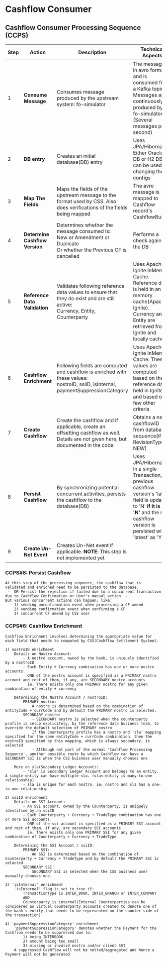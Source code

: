 # Cashflow Consumer

## Cashflow Consumer Processing Sequence (CCPS)

| Step | Action                         | Description                                                                                                                            | Technical Aspects                                                                                                                                                                                   |
|------|--------------------------------|----------------------------------------------------------------------------------------------------------------------------------------|-----------------------------------------------------------------------------------------------------------------------------------------------------------------------------------------------------|
| 1    | **Consume Message**            | Consumes message produced by the upstream system: fo-simulator                                                                         | The message is in avro format and is consumed from a Kafka topic. Messages are continuously produced by fo-simulator. (Several messages per second)                                                 |
| 2    | **DB entry**                   | Creates an initial database(DB) entry                                                                                                  | Uses JPA/Hibernate. Either Oracle DB or H2 DB can be used by changing the configs                                                                                                                   |
| 3    | **Map The Fields**             | Maps the fields of the upstream message to the format used by CSS. Also does verifications of the fields being mapped                  | The avro message is mapped to Cashflow record's CashflowBuilder                                                                                                                                     |
| 4    | **Determine Cashflow Version** | Determines whether the message consumed is: <br/> New or Amendment or Duplicate <br/> Or whether the Previous CF is cancelled          | Performs a check against the DB                                                                                                                                                                     |
| 5    | **Reference Data Validation**  | Validates following reference data values to ensure that they do exist and are still active:<br/> Currency, Entity, Counterparty       | Uses Apache Ignite InMemory Cache. Reference data is held in an in memory cache(Apache Ignite). Currency and Entity are retrieved from Ignite and locally cached                                    |
| 6    | **Cashflow Enrichment**        | Following fields are computed and cashflow is enriched with these values:<br/> nostroID, ssiID, isInternal, paymentSuppressionCategory | Uses Apache Ignite InMemory Cache. These values are computed based on the reference data held in Ignite and based on few other criteria                                                             |
| 7    | **Create Cashflow**            | Create the cashflow and if applicable, create an offsetting cashflow as well. Details are not given here, but documented in the code   | Obtains a new cashflowID from database sequence(if RevisionType is NEW)                                                                                                                             |
| 8    | **Persist Cashflow**           | By synchronizing potential concurrent activities, persists the cashflow to the database(DB)                                            | Uses JPA/Hibernate. In a single Transaction, the previous cashflow version's 'latest' field is updated to 'N' **if it is still 'N'** and the new cashflow version is persisted with 'latest' as 'Y' |
| 9    | **Create Un-Net Event**        | Creates Un-Net event if applicable. **NOTE**: This step is not implemented yet                                                         |

### CCPS#8: Persist Cashflow

    At this step of the processing sequence, the cashflow that is validated and enriched need to be persisted to the database.
     -  OR Persist the rejection if failed due to a concurrent transaction due to Cashflow Confirmation or User's manual action  - 
    But various concurrent actions can happen, like:
        1) sending unconfirmation event when processing a CF amend
        2) sending confirmation event when confirming a CF
        3) concurrent CF amend by CSS user

### CCPS#6: Cashflow Enrichment

    Cashflow Enrichment involves determining the appropriate value for each field that needs to computed by CSS(Cashflow Settlement System).

    1) nostroID enrichment
        Details on Nostro Account:
            - A nostro account, owned by the bank, is uniquely identified by a nostroID
            - Each Entity + Currency combination has one or more nostro accounts.
              ONE of the nostro account is specified as a PRIMARY nostro account and rest of them, if any, are SECONDARY nostro accounts
              ie; There exists only one PRIMARY nostro for any given combination of entity + currency

        Determining the Nostro Account / nostroID:
            PRIMARY nostro:
                A nostro is determined based on the combination of entityCode + currCode and by default the PRIMARY nostro is selected.
            SECONDARY nostro:
                - SECONDARY nostro is selected when the counterparty profile is setup explicitely, by the reference data business team, to override the default selection of PRIMARY nostro
                If the Counterparty profile has a nostro and 'sla' mapping specified for the same entityCode + currCode combination, then the nostroID specified by this mapping, which is always secondary, is selected
                - Although not part of the normal 'Cashflow Processing Sequence', another possible route by which Cashflow can have a SECONDARY SSI is when the CSS buisness user manually chooses one
 
        More on sla(Secondary Ledger Account):
			- 'sla' is Secondary Ledger Account and belongs to an entity. A single entity can have multiple sla. (sla<-entity is many-to-one relationship)
			- sla is unique for each nostro. ie; nostro and sla has a one-to-one relationship

    2) ssiID enrichment
        Details on SSI Account: 
            - An SSI account, owned by the Counterparty, is uniquely identified by an ssiID
            - Each Counterparty + Currency + TradeType combination has one or more SSI accounts.
              ONE of the ssi account is specified as a PRIMARY SSI account and rest of them, if any, are secondary SSI accounts
              ie; There exists only one PRIMARY SSI for any given combination of Counterparty + Currency + TradeType

        Determining the SSI Account / ssiID:
            PRIMARY SSI:
                An SSI is determined based on the combination of Counterparty + Currency + TradeType and by default the PRIMARY SSI is selected.
            SECONDARY SSI:
                SECONDARY SSI is selected when the CSS buisness user manually chooses one.

    3) 'isInternal' enrichment
        'isInternal' flag is set to true if:
            TransactionType is INTER_BOOK, INTER_BRANCH or INTER_COMPANY
            AND
            Counterparty is internal(Internal Counterparties can be considered as virtual counterparty accounts created to denote one of the bank's entity that needs to be represented on the counter side of the transaction)

    4) 'paymentSuppressionCategory' enrichment
        'paymentSuppressionCategory' denotes whether the Payment for the Cashflow needs to be suppressed due to:
			1) being INTERBOOK
			2) amount being too small
			3) missing or invalid nostro and/or client SSI
        A suppressed Cashflow will not be netted/aggregated and hence a Payment will not be generated
